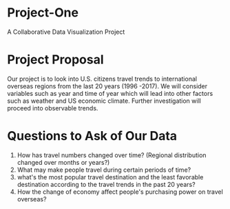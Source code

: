 # Project-One
A Collaborative Data Visualization Project


# Project Proposal
Our project is to look into U.S. citizens travel trends to international overseas regions from the last 20 years (1996 -2017). We will consider variables such as year and time of year which will lead into other factors such as weather and US economic climate.  Further investigation will proceed into observable trends.

# Questions to Ask of Our Data
1. How has travel numbers changed over time? (Regional distribution changed over months or years?)
2. What may make people travel during certain periods of time?
3. what's the most popular travel destination and the least favorable destination according to the travel trends in the past 20 years? 
4. How the change of economy affect people's purchasing power on travel overseas?

